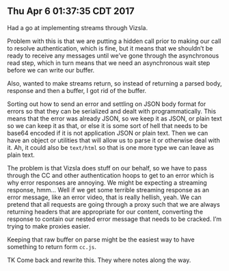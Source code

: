 ## Thu Apr  6 01:37:35 CDT 2017

Had a go at implementing streams through Vizsla.

Problem with this is that we are putting a hidden call prior to making our call
to resolve authentication, which is fine, but it means that we shouldn’t be
ready to receive any messages until we’ve gone through the asynchronous read
step, which in turn means that we need an asynchronous wait step before we can
write our buffer.

Also, wanted to make streams return, so instead of returning a parsed body,
response and then a buffer, I got rid of the buffer.

Sorting out how to send an error and settling on JSON body format for errors so
that they can be serialized and dealt with programmatically. This means that the
error was already JSON, so we keep it as JSON, or plain text so we can keep it
as that, or else it is some sort of hell that needs to be base64 encoded if it
is not application JSON or plain text. Then we can have an object or utilities
that will allow us to parse it or otherwise deal with it. Ah, it could also be
`text/html` so that is one more type we can leave as plain text.

The problem is that Vizsla does stuff on our behalf, so we have to pass through
the CC and other authentication hoops to get to an error which is why error
responses are annoying. We might be expecting a streaming response, hmm… Well if
we get some terrible streaming response as an error message, like an error
video, that is really hellish, yeah. We can pretend that all requests are going
through a proxy such that we are always returning headers that are appropriate
for our content, converting the response to contain our nested error message
that needs to be cracked. I’m trying to make proxies easier.

Keeping that raw buffer on parse might be the easiest way to have something to
return form `cc.js`.

TK Come back and rewrite this. They where notes along the way.
